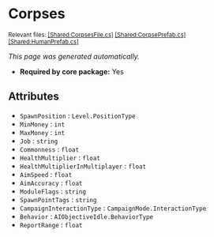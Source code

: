 # Corpses
<sup>Relevant files: [[Shared:CorpsesFile.cs]](https://github.com/Regalis11/Barotrauma/blob/master/Barotrauma/BarotraumaShared/SharedSource/ContentManagement/ContentFile/CorpsesFile.cs) [[Shared:CorpsePrefab.cs]](https://github.com/Regalis11/Barotrauma/blob/master/Barotrauma/BarotraumaShared/SharedSource/Characters/CorpsePrefab.cs) [[Shared:HumanPrefab.cs]](https://github.com/Regalis11/Barotrauma/blob/master/Barotrauma/BarotraumaShared/SharedSource/Characters/HumanPrefab.cs)</sup>

*This page was generated automatically.*

- **Required by core package:** Yes



## Attributes
- `SpawnPosition` : `Level.PositionType`
- `MinMoney` : `int`
- `MaxMoney` : `int`
- `Job` : `string`
- `Commonness` : `float`
- `HealthMultiplier` : `float`
- `HealthMultiplierInMultiplayer` : `float`
- `AimSpeed` : `float`
- `AimAccuracy` : `float`
- `ModuleFlags` : `string`
- `SpawnPointTags` : `string`
- `CampaignInteractionType` : `CampaignMode.InteractionType`
- `Behavior` : `AIObjectiveIdle.BehaviorType`
- `ReportRange` : `float`


